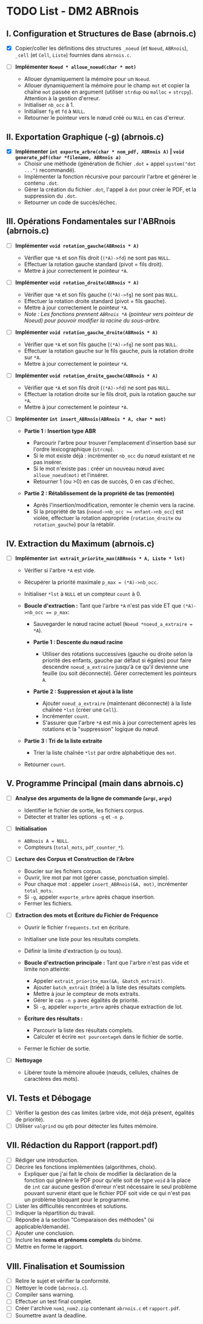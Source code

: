 # TODO List - DM2 ABRnois

## I. Configuration et Structures de Base (abrnois.c)

- [x] Copier/coller les définitions des structures `_noeud` (et `Noeud`, `ABRnois`), `_cell` (et `Cell`, `Liste`) fournies dans `abrnois.c`.

- [ ] **Implémenter `Noeud * alloue_noeud(char * mot)`**
  - Allouer dynamiquement la mémoire pour un `Noeud`.
  - Allouer dynamiquement la mémoire pour le champ `mot` et copier la chaîne `mot` passée en argument (utiliser `strdup` ou `malloc` + `strcpy`). Attention à la gestion d'erreur.
  - Initialiser `nb_occ` à 1.
  - Initialiser `fg` et `fd` à `NULL`.
  - Retourner le pointeur vers le nœud créé ou `NULL` en cas d'erreur.

## II. Exportation Graphique (-g) (abrnois.c)

- [x] **Implémenter `int exporte_arbre(char * nom_pdf, ABRnois A)` | `void generate_pdf(char *filename, ABRnois a)`**
  - Choisir une méthode (génération de fichier `.dot` + appel `system("dot ...")` recommandé).
  - Implémenter la fonction récursive pour parcourir l'arbre et générer le contenu `.dot`.
  - Gérer la création du fichier `.dot`, l'appel à `dot` pour créer le PDF, et la suppression du `.dot`.
  - Retourner un code de succès/échec.

## III. Opérations Fondamentales sur l'ABRnois (abrnois.c)

- [ ] **Implémenter `void rotation_gauche(ABRnois * A)`**
  - Vérifier que `*A` et son fils droit (`(*A)->fd`) ne sont pas `NULL`.
  - Effectuer la rotation gauche standard (pivot = fils droit).
  - Mettre à jour correctement le pointeur `*A`.

- [ ] **Implémenter `void rotation_droite(ABRnois * A)`**
  - Vérifier que `*A` et son fils gauche (`(*A)->fg`) ne sont pas `NULL`.
  - Effectuer la rotation droite standard (pivot = fils gauche).
  - Mettre à jour correctement le pointeur `*A`.
  - _Note : Les fonctions prennent `ABRnois *A` (pointeur vers pointeur de Noeud) pour pouvoir modifier la racine du sous-arbre._

- [ ] **Implémenter `void rotation_gauche_droite(ABRnois * A)`**
  - Vérifier que `*A` et son fils gauche (`(*A)->fg`) ne sont pas `NULL`.
  - Effectuer la rotation gauche sur le fils gauche, puis la rotation droite sur `*A`.
  - Mettre à jour correctement le pointeur `*A`.

- [ ] **Implémenter `void rotation_droite_gauche(ABRnois * A)`**
  - Vérifier que `*A` et son fils droit (`(*A)->fd`) ne sont pas `NULL`.
  - Effectuer la rotation droite sur le fils droit, puis la rotation gauche sur `*A`.
  - Mettre à jour correctement le pointeur `*A`.

- [ ] **Implémenter `int insert_ABRnois(ABRnois * A, char * mot)`**
  - **Partie 1 : Insertion type ABR**
    - Parcourir l'arbre pour trouver l'emplacement d'insertion basé sur l'ordre lexicographique (`strcmp`).
    - Si le mot existe déjà : incrémenter `nb_occ` du nœud existant et ne pas insérer.
    - Si le mot n'existe pas : créer un nouveau nœud avec `alloue_noeud(mot)` et l'insérer.
    - Retourner 1 (ou >0) en cas de succès, 0 en cas d'échec.

  - **Partie 2 : Rétablissement de la propriété de tas (remontée)**
    - Après l'insertion/modification, remonter le chemin vers la racine.
    - Si la propriété de tas (`noeud->nb_occ >= enfant->nb_occ`) est violée, effectuer la rotation appropriée (`rotation_droite` ou `rotation_gauche`) pour la rétablir.

## IV. Extraction du Maximum (abrnois.c)

- [ ] **Implémenter `int extrait_priorite_max(ABRnois * A, Liste * lst)`**
  - Vérifier si l'arbre `*A` est vide.
  - Récupérer la priorité maximale `p_max = (*A)->nb_occ`.
  - Initialiser `*lst` à `NULL` et un compteur `count` à 0.

  - **Boucle d'extraction :** Tant que l'arbre `*A` n'est pas vide ET que `(*A)->nb_occ == p_max`:
    - Sauvegarder le nœud racine actuel (`Noeud *noeud_a_extraire = *A`).

    - **Partie 1 : Descente du nœud racine**
      - Utiliser des rotations successives (gauche ou droite selon la priorité des enfants, gauche par défaut si égales) pour faire descendre `noeud_a_extraire` jusqu'à ce qu'il devienne une feuille (ou soit déconnecté). Gérer correctement les pointeurs `A`.

    - **Partie 2 : Suppression et ajout à la liste**
      - Ajouter `noeud_a_extraire` (maintenant déconnecté) à la liste chaînée `*lst` (créer une `Cell`).
      - Incrémenter `count`.
      - S'assurer que l'arbre `*A` est mis à jour correctement après les rotations et la "suppression" logique du nœud.

  - **Partie 3 : Tri de la liste extraite**
    - Trier la liste chaînée `*lst` par ordre alphabétique des `mot`.
  - Retourner `count`.


## V. Programme Principal (main dans abrnois.c)

- [ ] **Analyse des arguments de la ligne de commande (`argc`, `argv`)**
  - Identifier le fichier de sortie, les fichiers corpus.
  - Détecter et traiter les options `-g` et `-n p`.

- [ ] **Initialisation**
  - `ABRnois A = NULL`.
  - Compteurs (`total_mots`, `pdf_counter_*`).

- [ ] **Lecture des Corpus et Construction de l'Arbre**
  - Boucler sur les fichiers corpus.
  - Ouvrir, lire mot par mot (gérer casse, ponctuation simple).
  - Pour chaque mot : appeler `insert_ABRnois(&A, mot)`, incrémenter `total_mots`.
  - Si `-g`, appeler `exporte_arbre` après chaque insertion.
  - Fermer les fichiers.

- [ ] **Extraction des mots et Écriture du Fichier de Fréquence**
  - Ouvrir le fichier `frequents.txt` en écriture.
  - Initialiser une liste pour les résultats complets.
  - Définir la limite d'extraction (`p` ou tous).

  - **Boucle d'extraction principale :** Tant que l'arbre n'est pas vide et limite non atteinte:
    - Appeler `extrait_priorite_max(&A, &batch_extrait)`.
    - Ajouter `batch_extrait` (triée) à la liste des résultats complets.
    - Mettre à jour le compteur de mots extraits.
    - Gérer le cas `-n p` avec égalités de priorité.
    - Si `-g`, appeler `exporte_arbre` après chaque extraction de lot.

  - **Écriture des résultats :**
    - Parcourir la liste des résultats complets.
    - Calculer et écrire `mot pourcentage%` dans le fichier de sortie.
  - Fermer le fichier de sortie.

- [ ] **Nettoyage**
  - Libérer toute la mémoire allouée (nœuds, cellules, chaînes de caractères des mots).

## VI. Tests et Débogage

- [ ] Vérifier la gestion des cas limites (arbre vide, mot déjà présent, égalités de priorité).
- [ ] Utiliser `valgrind` ou `gdb` pour détecter les fuites mémoire.

## VII. Rédaction du Rapport (rapport.pdf)

- [ ] Rédiger une introduction.
- [ ] Décrire les fonctions implémentées (algorithmes, choix).
  - Expliquer que j'ai fait le choix de modifier la déclaration de la fonction qui génère le PDF pour qu'elle soit de type `void` à la place de `int` car aucune gestion d'erreur n'est nécessaire le seul problème pouvant survenir étant que le fichier PDF soit vide ce qui n'est pas un problème bloquant pour le programme.
- [ ] Lister les difficultés rencontrées et solutions.
- [ ] Indiquer la répartition du travail.
- [ ] Répondre à la section "Comparaison des méthodes" (si applicable/demandé).
- [ ] Ajouter une conclusion.
- [ ] Inclure les **noms et prénoms complets** du binôme.
- [ ] Mettre en forme le rapport.

## VIII. Finalisation et Soumission

- [ ] Relire le sujet et vérifier la conformité.
- [ ] Nettoyer le code (`abrnois.c`).
- [ ] Compiler sans warning.
- [ ] Effectuer un test final complet.
- [ ] Créer l'archive `nom1_nom2.zip` contenant `abrnois.c` et `rapport.pdf`.
- [ ] Soumettre avant la deadline.
